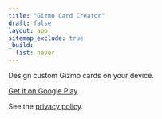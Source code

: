 ```yaml
---
title: "Gizmo Card Creator"
draft: false
layout: app
sitemap_exclude: true
_build:
  list: never
---
```


Design custom Gizmo cards on your device.

[Get it on Google Play](https://play.google.com/store/apps/details?id=com.arran4.gizmo_creator)

See the [privacy policy](./privacy/).
